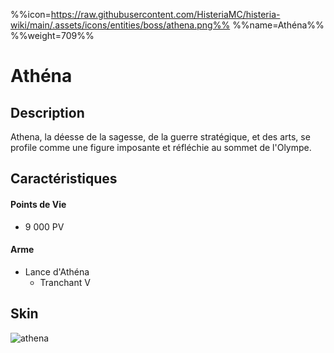 %%icon=https://raw.githubusercontent.com/HisteriaMC/histeria-wiki/main/.assets/icons/entities/boss/athena.png%%
%%name=Athéna%%
%%weight=709%%
# Athéna

## Description 
Athena, la déesse de la sagesse, de la guerre stratégique, et des arts, se profile comme une figure imposante et réfléchie au sommet de l'Olympe.

## Caractéristiques

#### __Points de Vie__
+ 9 000 PV

#### __Arme__
+ Lance d'Athéna
  - Tranchant V

## Skin
![athena](https://raw.githubusercontent.com/HisteriaMC/histeria-wiki/main/.assets/entities/boss/athena.png)


